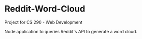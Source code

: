 # Reddit-Word-Cloud

Project for CS 290 - Web Development

Node application to queries Reddit's API to generate a word cloud.
